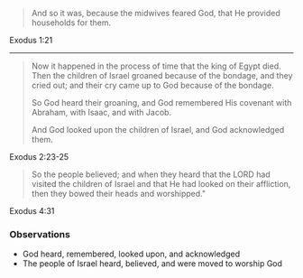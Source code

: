 > And so it was, because the midwives feared God, that He provided households
> for them.

Exodus 1:21

----

> Now it happened in the process of time that the king of Egypt died. Then the
> children of Israel groaned because of the bondage, and they cried out; and
> their cry came up to God because of the bondage.
>
> So God heard their groaning, and God remembered His covenant with Abraham,
> with Isaac, and with Jacob.
>
> And God looked upon the children of Israel, and God acknowledged them.

Exodus 2:23-25

> So the people believed; and when they heard that the LORD had visited the
> children of Israel and that He had looked on their affliction, then they bowed
> their heads and worshipped."

Exodus 4:31

### Observations

- God heard, remembered, looked upon, and acknowledged
- The people of Israel heard, believed, and were moved to worship God

